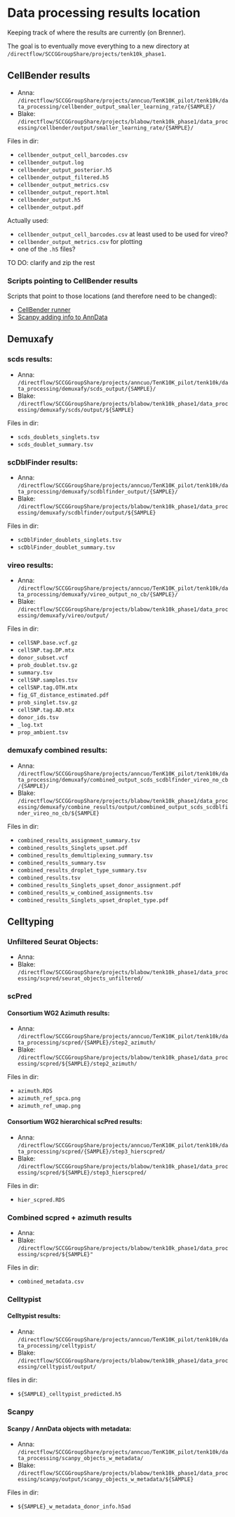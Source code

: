 # Data processing results location

Keeping track of where the results are currently (on Brenner).

The goal is to eventually move everything to a new directory at ```/directflow/SCCGGroupShare/projects/tenk10k_phase1```.

## CellBender results

  * Anna: ```/directflow/SCCGGroupShare/projects/anncuo/TenK10K_pilot/tenk10k/data_processing/cellbender_output_smaller_learning_rate/{SAMPLE}/```
  * Blake: ```/directflow/SCCGGroupShare/projects/blabow/tenk10k_phase1/data_processing/cellbender/output/smaller_learning_rate/{SAMPLE}/```

Files in dir:

* ```cellbender_output_cell_barcodes.csv```
* ```cellbender_output.log```
* ```cellbender_output_posterior.h5```
* ```cellbender_output_filtered.h5```
* ```cellbender_output_metrics.csv```
* ```cellbender_output_report.html```
* ```cellbender_output.h5```
* ```cellbender_output.pdf```

Actually used:

* ```cellbender_output_cell_barcodes.csv``` at least used to be used for vireo?
* ```cellbender_output_metrics.csv``` for plotting
* one of the ```.h5``` files?

TO DO: clarify and zip the rest

### Scripts pointing to CellBender results

Scripts that point to those locations (and therefore need to be changed):

* [CellBender runner](CellBender/cellbender_runner.qsub)
* [Scanpy adding info to AnnData](Scanpy/add_metadata_per_sample_no_norm.py)

## Demuxafy
### scds results:

* Anna: ```/directflow/SCCGGroupShare/projects/anncuo/TenK10K_pilot/tenk10k/data_processing/demuxafy/scds_output/{SAMPLE}/```
* Blake: ```/directflow/SCCGGroupShare/projects/blabow/tenk10k_phase1/data_processing/demuxafy/scds/output/${SAMPLE}```
  
Files in dir:

* `scds_doublets_singlets.tsv`
* `scds_doublet_summary.tsv`
  
### scDblFinder results:
*  Anna: ```/directflow/SCCGGroupShare/projects/anncuo/TenK10K_pilot/tenk10k/data_processing/demuxafy/scdblfinder_output/{SAMPLE}/```
* Blake: ```/directflow/SCCGGroupShare/projects/blabow/tenk10k_phase1/data_processing/demuxafy/scdblfinder/output/${SAMPLE}```
  
Files in dir:
* `scDblFinder_doublets_singlets.tsv` 
* `scDblFinder_doublet_summary.tsv`

### vireo results:
* Anna:  ```/directflow/SCCGGroupShare/projects/anncuo/TenK10K_pilot/tenk10k/data_processing/demuxafy/vireo_output_no_cb/{SAMPLE}/```
* Blake: `/directflow/SCCGGroupShare/projects/blabow/tenk10k_phase1/data_processing/demuxafy/vireo/output/`
  
Files in dir:

* `cellSNP.base.vcf.gz`
* `cellSNP.tag.DP.mtx`
* `donor_subset.vcf`
* `prob_doublet.tsv.gz`
* `summary.tsv`
* `cellSNP.samples.tsv` 
* `cellSNP.tag.OTH.mtx` 
* `fig_GT_distance_estimated.pdf`
* `prob_singlet.tsv.gz`
* `cellSNP.tag.AD.mtx` 
* `donor_ids.tsv`       
* `_log.txt`
* `prop_ambient.tsv`
  
### demuxafy combined results: 
* Anna:  ```/directflow/SCCGGroupShare/projects/anncuo/TenK10K_pilot/tenk10k/data_processing/demuxafy/combined_output_scds_scdblfinder_vireo_no_cb/{SAMPLE}/```
* Blake: `/directflow/SCCGGroupShare/projects/blabow/tenk10k_phase1/data_processing/demuxafy/combine_results/output/combined_output_scds_scdblfinder_vireo_no_cb/${SAMPLE}`
  
Files in dir: 

* `combined_results_assignment_summary.tsv`
* `combined_results_Singlets_upset.pdf`
* `combined_results_demultiplexing_summary.tsv`
* `combined_results_summary.tsv`
* `combined_results_droplet_type_summary.tsv `
* `combined_results.tsv`
* `combined_results_Singlets_upset_donor_assignment.pdf `
* `combined_results_w_combined_assignments.tsv`
* `combined_results_Singlets_upset_droplet_type.pdf`
  
## Celltyping

### Unfiltered Seurat Objects: 
* Anna:
* Blake: `/directflow/SCCGGroupShare/projects/blabow/tenk10k_phase1/data_processing/scpred/seurat_objects_unfiltered/`

### scPred

#### Consortium WG2 Azimuth results:
 * Anna:  ```/directflow/SCCGGroupShare/projects/anncuo/TenK10K_pilot/tenk10k/data_processing/scpred/{SAMPLE}/step2_azimuth/```
 * Blake: `/directflow/SCCGGroupShare/projects/blabow/tenk10k_phase1/data_processing/scpred/${SAMPLE}/step2_azimuth/`
    
Files in dir:

  * `azimuth.RDS`
  * `azimuth_ref_spca.png`
  * `azimuth_ref_umap.png`
    
#### Consortium WG2 hierarchical scPred results:

 * Anna:  ```/directflow/SCCGGroupShare/projects/anncuo/TenK10K_pilot/tenk10k/data_processing/scpred/{SAMPLE}/step3_hierscpred/```
 * Blake: `/directflow/SCCGGroupShare/projects/blabow/tenk10k_phase1/data_processing/scpred/${SAMPLE}/step3_hierscpred/`
   
Files in dir:

* `hier_scpred.RDS`
  
### Combined scpred + azimuth results

* Anna: 
* Blake: `/directflow/SCCGGroupShare/projects/blabow/tenk10k_phase1/data_processing/scpred/${SAMPLE}"`
  
Files in dir: 

* `combined_metadata.csv`
  
### Celltypist

#### Celltypist results:
 * Anna: ```/directflow/SCCGGroupShare/projects/anncuo/TenK10K_pilot/tenk10k/data_processing/celltypist/```
 * Blake: `/directflow/SCCGGroupShare/projects/blabow/tenk10k_phase1/data_processing/celltypist/output/`
   
files in dir:

* `${SAMPLE}_celltypist_predicted.h5`
  
### Scanpy

#### Scanpy / AnnData objects with metadata:
 * Anna:  ```/directflow/SCCGGroupShare/projects/anncuo/TenK10K_pilot/tenk10k/data_processing/scanpy_objects_w_metadata/```
 * Blake: `/directflow/SCCGGroupShare/projects/blabow/tenk10k_phase1/data_processing/scanpy/output/scanpy_objects_w_metadata/${SAMPLE}`
   
Files in dir:

* `${SAMPLE}_w_metadata_donor_info.h5ad`
